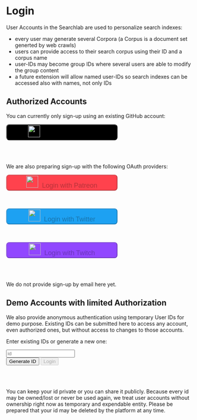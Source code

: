 # Login

User Accounts in the Searchlab are used to personalize search indexes:

- every user may generate several Corpora (a Corpus is a document set generted by web crawls)
- users can provide access to their search corpus using their ID and a corpus name
- user-IDs may become group IDs where several users are able to modify the group content
- a future extension will allow named user-IDs so search indexes can be accessed also with names, not only IDs

## Authorized Accounts

You can currently only sign-up using an existing GitHub account:

<form action="/en/aaaaa/github_get_auth" class="navbar-form navbar-left">
  <button type="submit" id="login_with_github" class="btn btn-default btn-sm" style="background-color: #000000; border-radius:8px; font-size:18px; width:300px;"><img src="/img/login_with_github.png" width="32" height="32">&nbsp;&nbsp;Login with Github</button>
</form>
</br></br>

We are also preparing sign-up with the following OAuth providers:

<form action="/en/aaaaa/patreon_get_auth" class="navbar-form navbar-left">
  <button type="submit" id="login_with_github" class="btn btn-default btn-sm" style="background-color: #FF424D; border-radius:8px; font-size:18px; width:300px;" disabled="disabled"><img src="/img/login_with_patreon.png" width="32" height="32">&nbsp;&nbsp;Login with Patreon</button>
</form>
</br></br>

<form action="/en/aaaaa/twitter_get_auth" class="navbar-form navbar-left">
  <button type="submit" id="login_with_github" class="btn btn-default btn-sm" style="background-color: #1DA1F2; border-radius:8px; font-size:18px; width:300px;" disabled="disabled"><img src="/img/login_with_twitter.png" width="32" height="32">&nbsp;&nbsp;Login with Twitter</button>
</form>
</br></br>

<form action="/en/aaaaa/twitch_get_auth" class="navbar-form navbar-left">
  <button type="submit" id="login_with_github" class="btn btn-default btn-sm" style="background-color: #9147FF; border-radius:8px; font-size:18px; width:300px;" disabled="disabled"><img src="/img/login_with_twitch.png" width="32" height="32">&nbsp;&nbsp;Login with Twitch</button>
</form>
</br></br>

We do not provide sign-up by email here yet.

## Demo Accounts with limited Authorization

We also provide anonymous authentication using temporary User IDs for demo purpose.
Existing IDs can be submitted here to access any account, even authorized ones, but without access to changes to those accounts.

Enter existing IDs or generate a new one:

<form action="#" class="navbar-form navbar-left">
  <div class="form-group">
    <input type="text" id="idinput" onFocus="this.select()" class="form-control" placeholder="id">
  </div>
  <button type="submit" id="genidbtn" class="btn btn-info btn-sm" onclick="return getid()">Generate ID</button>
  <button type="submit" id="loginbtn" class="btn btn-default btn-sm" disabled="disabled" onclick="return login()">Login</button>
</form></br></br>

You can keep your id private or you can share it publicly. Because every id may be owned/lost or never be used again, we treat user accounts without ownership right now as temporary and expendable entity. Please be prepared that your id may be deleted by the platform at any time.

<script>
    var input = document.getElementById('idinput');
    input.addEventListener('keyup', verifyid);
    
    function getid() {
        var xhr = new XMLHttpRequest();
        xhr.open('GET', '/en/api/aaaaa/id_generator.json');
        xhr.responseType = 'json';
        xhr.send();
        xhr.onload = function() {
            document.getElementById("idinput").value = xhr.response.id;
            document.getElementById("loginbtn").disabled = "";
        }
        return false;
    }
    function verifyid() {
        var id = document.querySelector('#idinput').value;
        var xhr = new XMLHttpRequest();
        xhr.open('GET', '/en/api/aaaaa/id_validation.json?id=' + id);
        xhr.responseType = 'json';
        xhr.send();
        xhr.onload = function() {
            document.getElementById("loginbtn").disabled = xhr.response.valid ? "" : "disabled";
        }
        return false;
    }
    function login() {
        verifyid();
        if (document.getElementById("loginbtn").disabled) return;
        window.location.href = "/" + document.querySelector('#idinput').value + "/";
        return false;
    }
</script>